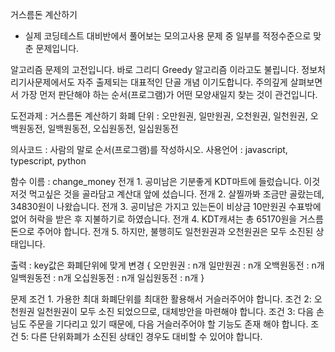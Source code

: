 거스름돈 계산하기
- 실제 코딩테스트 대비반에서 풀어보는 모의고사용 문제 중 일부를 적정수준으로 맞춘 문제입니다.

알고리즘 문제의 고전입니다. 바로 그리디 Greedy 알고리즘 이라고도 불립니다. 정보처리기사문제에서도 자주 출제되는 대표적인 단골 개념 이기도합니다. 주의깊게 살펴보면서 가장 먼저 판단해야 하는 순서(프로그램)가 어떤 모양새일지 찾는 것이 관건입니다.


도전과제 : 거스름돈 계산하기
화폐 단위 : 오만원권, 일만원권, 오천원권, 일천원권, 오백원동전, 일백원동전, 오십원동전, 일십원동전

의사코드 : 사람의 말로 순서(프로그램)를 작성하시오.
사용언어 : javascript, typescript, python

함수 이름 : change_money
전개 1. 공미남은 기분좋게 KDT마트에 들렀습니다. 이것저것 먹고싶은 것을 골라담고 계산대 앞에 섰습니다.
전개 2. 살찔까봐 조금만 골랐는데, 34830원이 나왔습니다. 
전개 3. 공미남은 가지고 있는돈이 비상금 10만원권 수표밖에 없어 허락을 받은 후 지불하기로 하였습니다. 
전개 4. KDT캐셔는 총 65170원을 거스름돈으로 주어야 합니다. 
전개 5. 하지만, 불행히도 일천원권과 오천원권은 모두 소진된 상태입니다. 

출력 : key값은 화폐단위에 맞게 변경
{
오만원권 : n개
일만원권 : n개
오백원동전 : n개
일백원동전 : n개
오십원동전 : n개
일십원동전 : n개
}

문제 
조건 1. 가용한 최대 화폐단위를 최대한 활용해서 거슬러주어야 합니다.
조건 2: 오천원권 일천원권이 모두 소진 되었으므로, 대체방안을 마련해야 합니다.
조건 3: 다음 손님도 주문을 기다리고 있기 때문에, 다음 거슬러주어야 할 기능도 존재 해야 합니다.
조건 5: 다른 단위화폐가 소진된 상태인 경우도 대비할 수 있어야 합니다.